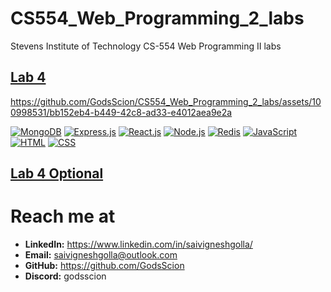 # CS554_Web_Programming_2_labs
Stevens Institute of Technology CS-554 Web Programming II labs

## [Lab 4](lab4)
https://github.com/GodsScion/CS554_Web_Programming_2_labs/assets/100998531/bb152eb4-b449-42c8-ad33-e4012aea9e2a

[![MongoDB](https://skillicons.dev/icons?i=mongodb&perline=1)](https://www.mongodb.com/) [![Express.js](https://skillicons.dev/icons?i=express&perline=1)](https://expressjs.com/) [![React.js](https://skillicons.dev/icons?i=react&perline=1)](https://react.dev/) [![Node.js](https://skillicons.dev/icons?i=nodejs&perline=1)](https://nodejs.org/) [![Redis](https://skillicons.dev/icons?i=redis&perline=1)](https://redis.io/) [![JavaScript](https://skillicons.dev/icons?i=js&perline=1)](https://developer.mozilla.org/en-US/docs/Web/javascript)  [![HTML](https://skillicons.dev/icons?i=html&perline=1)](https://developer.mozilla.org/en-US/docs/Web/HTML)  [![CSS](https://skillicons.dev/icons?i=css&perline=1)](https://developer.mozilla.org/en-US/docs/Web/CSS) 

## [Lab 4 Optional](https://github.com/GodsScion/CS554_Web_Programming_2_labs/tree/main/lab4%20Optional)
 

# Reach me at
- **LinkedIn:** https://www.linkedin.com/in/saivigneshgolla/
- **Email:** saivigneshgolla@outlook.com
- **GitHub:** https://github.com/GodsScion
- **Discord:** godsscion
